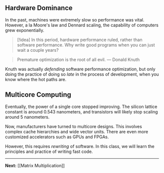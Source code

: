 ## Hardware Dominance

In the past, machines were extremely slow so performance was vital. However, a la Moore's law and Dennard scaling, the capability of computers grew exponentially.

> [!idea]
> In this period, hardware performance ruled, rather than software performance. Why write good programs when you can just wait a couple years?

> Premature optimization is the root of all evil.
> — Donald Knuth

Knuth was actually *defending* software performance optimization, but only doing the practice of doing so *late* in the process of development, when you know where the hot paths are.

## Multicore Computing

Eventually, the power of a single core stopped improving. The silicon lattice constant is around 0.543 nanometers, and transistors will likely stop scaling around 5 nanometers.

Now, manufacturers have turned to multicore designs. This involves complex cache hierarchies and wide vector units. There are even more customized accelerators such as GPUs and FPGAs.

However, this requires *rewriting* of software. In this class, we will learn the principles and practice of writing fast code.

---

**Next:** [[Matrix Multiplication]]